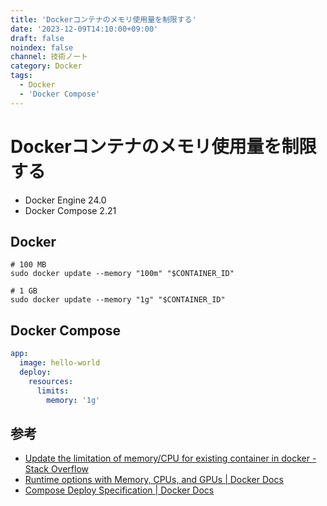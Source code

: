 ```yaml
---
title: 'Dockerコンテナのメモリ使用量を制限する'
date: '2023-12-09T14:10:00+09:00'
draft: false
noindex: false
channel: 技術ノート
category: Docker
tags:
  - Docker
  - 'Docker Compose'
---
```

# Dockerコンテナのメモリ使用量を制限する

- Docker Engine 24.0
- Docker Compose 2.21

## Docker

```shell
# 100 MB
sudo docker update --memory "100m" "$CONTAINER_ID"

# 1 GB
sudo docker update --memory "1g" "$CONTAINER_ID"
```

## Docker Compose

```yaml
app:
  image: hello-world
  deploy:
    resources:
      limits:
        memory: '1g'
```

## 参考

- [Update the limitation of memory/CPU for existing container in docker - Stack Overflow](https://stackoverflow.com/questions/34654697/update-the-limitation-of-memory-cpu-for-existing-container-in-docker)
- [Runtime options with Memory, CPUs, and GPUs | Docker Docs](https://docs.docker.com/config/containers/resource_constraints/#configure-the-default-cfs-scheduler)
- [Compose Deploy Specification | Docker Docs](https://docs.docker.com/compose/compose-file/deploy/#resources)
